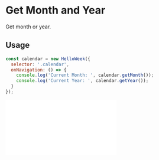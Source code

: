 # Get Month and Year

Get month or year.

## Usage

```js
const calendar = new HelloWeek({
  selector: '.calendar',
  onNavigation: () => {
    console.log('Current Month: ', calendar.getMonth());
    console.log('Current Year: ', calendar.getYear());
  }
});
```

<iframe
    src="docs/v3/demos/get-month-year.html"
    frameborder="no"
    allowfullscreen="allowfullscreen">
</iframe>
